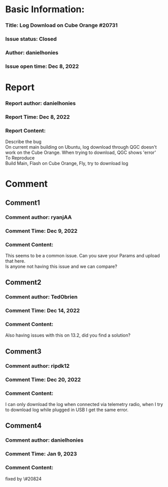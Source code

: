 # Basic Information:
### Title:  Log Download on Cube Orange #20731 
### Issue status: Closed
### Author: danielhonies
### Issue open time: Dec 8, 2022
# Report
### Report author: danielhonies
### Report Time: Dec 8, 2022
### Report Content:   
Describe the bug  
On current main building on Ubuntu, log download through QGC doesn't work on the Cube Orange. When trying to download, QGC shows 'error'  
To Reproduce  
Build Main, Flash on Cube Orange, Fly, try to download log  

# Comment
## Comment1
### Comment author: ryanjAA
### Comment Time: Dec 9, 2022
### Comment Content:   
This seems to be a common issue. Can you save your Params and upload that here.  
Is anyone not having this issue and we can compare?  

## Comment2
### Comment author: TedObrien
### Comment Time: Dec 14, 2022
### Comment Content:   
Also having issues with this on 13.2, did you find a solution?  

## Comment3
### Comment author: ripdk12
### Comment Time: Dec 20, 2022
### Comment Content:   
I can only download the log when connected via telemetry radio, when I try to download log while plugged in USB I get the same error.  

## Comment4
### Comment author: danielhonies
### Comment Time: Jan 9, 2023
### Comment Content:   
fixed by \\\#20824  
